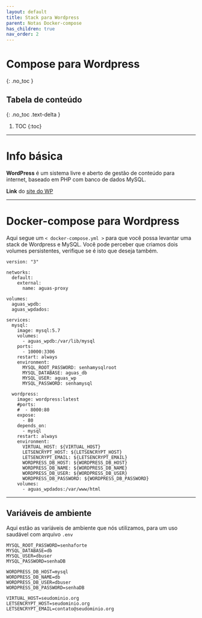 ```yaml
---
layout: default
title: Stack para Wordpress
parent: Notas Docker-compose
has_children: true
nav_order: 2
---
```


# Compose para Wordpress
{: .no_toc }

## Tabela de conteúdo
{: .no_toc .text-delta }

1. TOC
{:toc}

---

# Info básica
**WordPress** é um sistema livre e aberto de gestão de conteúdo para internet, baseado em PHP com banco de dados MySQL.

**Link** do [site do WP](https://wordpress.org)


---

# Docker-compose para Wordpress
Aqui segue um `< docker-compose.yml >` para que você possa levantar uma stack de Wordpress e MySQL. Você pode perceber que criamos dois volumes persistentes, verifique se é isto que deseja também.

<div class="code-example" markdown="1">

```
version: "3"

networks:
  default:
    external:
      name: aguas-proxy

volumes:
  aguas_wpdb:
  aguas_wpdados:
  
services:
  mysql:
    image: mysql:5.7
    volumes:
      - aguas_wpdb:/var/lib/mysql
    ports:
      - 10000:3306
    restart: always
    environment:
      MYSQL_ROOT_PASSWORD: senhamysqlroot
      MYSQL_DATABASE: aguas_db
      MYSQL_USER: aguas_wp
      MYSQL_PASSWORD: senhamysql

  wordpress:
    image: wordpress:latest
    #ports:
    #  - 8000:80
    expose:
      - 80
    depends_on:
      - mysql
    restart: always
    environment:
      VIRTUAL_HOST: ${VIRTUAL_HOST}
      LETSENCRYPT_HOST: ${LETSENCRYPT_HOST}
      LETSENCRYPT_EMAIL: ${LETSENCRYPT_EMAIL}
      WORDPRESS_DB_HOST: ${WORDPRESS_DB_HOST}
      WORDPRESS_DB_NAME: ${WORDPRESS_DB_NAME}
      WORDPRESS_DB_USER: ${WORDPRESS_DB_USER}
      WORDPRESS_DB_PASSWORD: ${WORDPRESS_DB_PASSWORD}
    volumes:
      - aguas_wpdados:/var/www/html
```

</div>

---

## Variáveis de ambiente
Aqui estão as variáveis de ambiente que nós utilizamos, para um uso saudável com arquivo `.env`

<div class="code-example" markdown="2">

```
MYSQL_ROOT_PASSWORD=senhaforte
MYSQL_DATABASE=db
MYSQL_USER=dbuser
MYSQL_PASSWORD=senhaDB

WORDPRESS_DB_HOST=mysql
WORDPRESS_DB_NAME=db
WORDPRESS_DB_USER=dbuser
WORDPRESS_DB_PASSWORD=senhaDB

VIRTUAL_HOST=seudominio.org
LETSENCRYPT_HOST=seudominio.org
LETSENCRYPT_EMAIL=contato@seudominio.org
```
</div>
